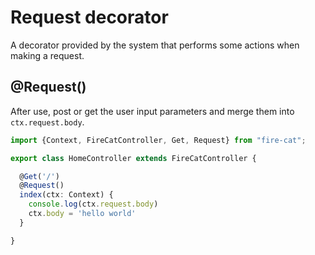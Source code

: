 # Request decorator

A decorator provided by the system that performs some actions when making a request.

## @Request()

After use, post or get the user input parameters and merge them into `ctx.request.body`.

```ts
import {Context, FireCatController, Get, Request} from "fire-cat";

export class HomeController extends FireCatController {

  @Get('/')
  @Request()
  index(ctx: Context) {
    console.log(ctx.request.body)
    ctx.body = 'hello world'
  }

}

```
